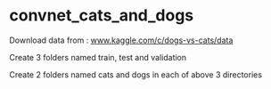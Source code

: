 # convnet_cats_and_dogs
Download data from : www.kaggle.com/c/dogs-vs-cats/data

Create 3 folders named train, test and validation

Create 2 folders named cats and dogs in each of above 3 directories
